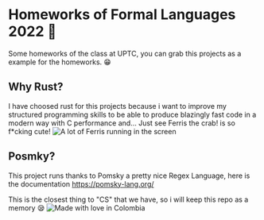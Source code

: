 # Homeworks of Formal Languages 2022 :bookmark_tabs:

Some homeworks of the class at UPTC, you can grab this projects as a example for the homeworks. :grin:

## Why Rust?
I have choosed rust for this projects because i want to improve my structured programming skills to be able to produce blazingly fast code in a modern way with C performance and... Just see Ferris the crab! is so f*cking cute!
 ![ A lot of Ferris running in the screen](https://rustacean.net/more-crabby-things/crab-tag.gif ":3")
 
## Posmky?
This project runs thanks to Pomsky a pretty nice Regex Language, here is the documentation https://pomsky-lang.org/
 
This is the closest thing to "CS" that we have, so i will keep this repo as a memory :sleepy:
![Made with love in Colombia](https://madewithlove.now.sh/co?colorA=%23404040)
